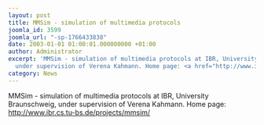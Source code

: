 ```yaml
---
layout: post
title: MMSim - simulation of multimedia protocols
joomla_id: 3599
joomla_url: "-sp-1766433838"
date: 2003-01-01 01:00:01.000000000 +01:00
author: Administrator
excerpt: 'MMSim - simulation of multimedia protocols at IBR, University Braunschweig,
  under supervision of Verena Kahmann. Home page: <a href="http://www.ibr.cs.tu-bs.de/projects/mmsim/">http://www.ibr.cs.tu-bs.de/projects/mmsim/</a>'
category: News
---
```

MMSim - simulation of multimedia protocols at IBR, University Braunschweig, under supervision of Verena Kahmann. Home page: <a href="http://www.ibr.cs.tu-bs.de/projects/mmsim/">http://www.ibr.cs.tu-bs.de/projects/mmsim/</a>
